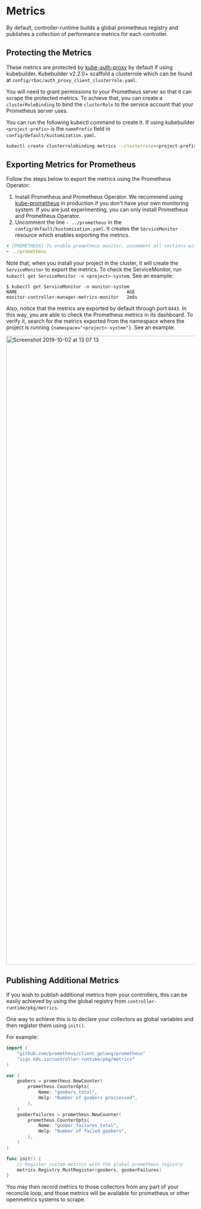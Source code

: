 # Metrics

By default, controller-runtime builds a global prometheus registry and
publishes a collection of performance metrics for each controller.

## Protecting the Metrics

These metrics are protected by [kube-auth-proxy](https://github.com/brancz/kube-rbac-proxy)
by default if using kubebuilder. Kubebuilder v2.2.0+ scaffold a clusterrole which
can be found at `config/rbac/auth_proxy_client_clusterrole.yaml`.

You will need to grant permissions to your Prometheus server so that it can
scrape the protected metrics. To achieve that, you can create a
`clusterRoleBinding` to bind the `clusterRole` to the service account that your
Prometheus server uses.

You can run the following kubectl command to create it. If using kubebuilder
`<project-prefix>` is the `namePrefix` field in `config/default/kustomization.yaml`.

```bash
kubectl create clusterrolebinding metrics --clusterrole=<project-prefix>-metrics-reader --serviceaccount=<namespace>:<service-account-name>
```

## Exporting Metrics for Prometheus

Follow the steps below to export the metrics using the Prometheus Operator:

1. Install Prometheus and Prometheus Operator.
We recommend using [kube-prometheus](https://github.com/coreos/kube-prometheus#installing) 
in production if you don't have your own monitoring system.
If you are just experimenting, you can only install Prometheus and Prometheus Operator.
2. Uncomment the line `- ../prometheus` in the `config/default/kustomization.yaml`.
It creates the `ServiceMonitor` resource which enables exporting the metrics.

```yaml
# [PROMETHEUS] To enable prometheus monitor, uncomment all sections with 'PROMETHEUS'.
- ../prometheus
```

Note that, when you install your project in the cluster, it will create the
`ServiceMonitor` to export the metrics. To check the ServiceMonitor, 
run `kubectl get ServiceMonitor -n <project>-system`. See an example:

```
$ kubectl get ServiceMonitor -n monitor-system 
NAME                                         AGE
monitor-controller-manager-metrics-monitor   2m8s
```

Also, notice that the metrics are exported by default through port `8443`. In this way,
you are able to check the Prometheus metrics in its dashboard. To verify it, search 
for the metrics exported from the namespace where the project is running 
`{namespace="<project>-system"}`. See an example: 

<img width="1680" alt="Screenshot 2019-10-02 at 13 07 13" src="https://user-images.githubusercontent.com/7708031/66042888-a497da80-e515-11e9-9d77-d8a9fc1159a5.png">  

## Publishing Additional Metrics

If you wish to publish additional metrics from your controllers, this
can be easily achieved by using the global registry from
`controller-runtime/pkg/metrics`.

One way to achieve this is to declare your collectors as global variables and then register them using `init()`.

For example:

```go
import (
    "github.com/prometheus/client_golang/prometheus"
    "sigs.k8s.io/controller-runtime/pkg/metrics"
)

var (
    goobers = prometheus.NewCounter(
        prometheus.CounterOpts{
            Name: "goobers_total",
            Help: "Number of goobers proccessed",
        },
    )
    gooberFailures = prometheus.NewCounter(
        prometheus.CounterOpts{
            Name: "goober_failures_total",
            Help: "Number of failed goobers",
        },
    )
)

func init() {
    // Register custom metrics with the global prometheus registry
    metrics.Registry.MustRegister(goobers, gooberFailures)
}
```

You may then record metrics to those collectors from any part of your
reconcile loop, and those metrics will be available for prometheus or
other openmetrics systems to scrape.
